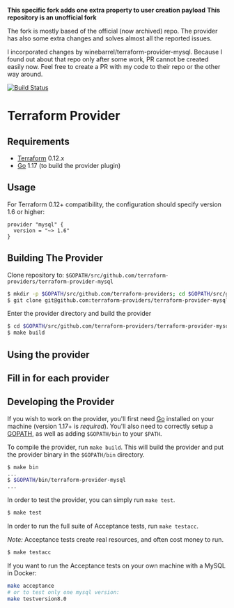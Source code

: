 **This specific fork adds one extra property to user creation payload**
**This repository is an unofficial fork**

The fork is mostly based of the official (now archived) repo.
The provider has also some extra changes and solves almost all the reported
issues.

I incorporated changes by winebarrel/terraform-provider-mysql. Because I found
out about that repo only after some work, PR cannot be created easily now.
Feel free to create a PR with my code to their repo or the other way around.

[![Build Status](https://www.travis-ci.com/petoju/terraform-provider-mysql.svg?branch=master)](https://www.travis-ci.com/petoju/terraform-provider-mysql)

Terraform Provider
==================

Requirements
------------

-	[Terraform](https://www.terraform.io/downloads.html) 0.12.x
-	[Go](https://golang.org/doc/install) 1.17 (to build the provider plugin)

Usage
-----

For Terraform 0.12+ compatibility, the configuration should specify version 1.6 or higher:

```hcl
provider "mysql" {
  version = "~> 1.6"
}
```

Building The Provider
---------------------

Clone repository to: `$GOPATH/src/github.com/terraform-providers/terraform-provider-mysql`

```sh
$ mkdir -p $GOPATH/src/github.com/terraform-providers; cd $GOPATH/src/github.com/terraform-providers
$ git clone git@github.com:terraform-providers/terraform-provider-mysql
```

Enter the provider directory and build the provider

```sh
$ cd $GOPATH/src/github.com/terraform-providers/terraform-provider-mysql
$ make build
```

Using the provider
----------------------
## Fill in for each provider

Developing the Provider
---------------------------

If you wish to work on the provider, you'll first need [Go](http://www.golang.org) installed on your machine (version 1.17+ is *required*). You'll also need to correctly setup a [GOPATH](http://golang.org/doc/code.html#GOPATH), as well as adding `$GOPATH/bin` to your `$PATH`.

To compile the provider, run `make build`. This will build the provider and put the provider binary in the `$GOPATH/bin` directory.

```sh
$ make bin
...
$ $GOPATH/bin/terraform-provider-mysql
...
```

In order to test the provider, you can simply run `make test`.

```sh
$ make test
```

In order to run the full suite of Acceptance tests, run `make testacc`.

*Note:* Acceptance tests create real resources, and often cost money to run.

```sh
$ make testacc
```

If you want to run the Acceptance tests on your own machine with a MySQL in Docker:

```bash
make acceptance
# or to test only one mysql version:
make testversion8.0
```
